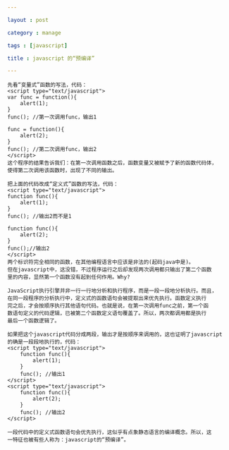 ```yaml
---

layout : post

category : manage

tags : [javascript]

title : javascript 的“预编译”

---
```


	
	先看“变量式”函数的写法，代码：
	<script type="text/javascript">
	var func = function(){
		alert(1);
	}
	func(); //第一次调用func，输出1
	
	func = function(){
		alert(2);
	}
	func(); //第二次调用func，输出2
	</script>
	这个程序的结果告诉我们：在第一次调用函数之后，函数变量又被赋予了新的函数代码体，
	使得第二次调用该函数时，出现了不同的输出。
	
	把上面的代码改成“定义式”函数的写法，代码：
	<script type="text/javascript">
	function func(){
		alert(1);
	}
	func(); //输出2而不是1
	
	function func(){
		alert(2);
	}
	func();//输出2
	</script>
	两个标识符完全相同的函数，在其他编程语言中应该是非法的(起码java中是)。
	但在javascript中，这没错，不过程序运行之后却发现两次调用都只输出了第二个函数
	里的内容，显然第一个函数没有起到任何作用。Why?
	
	JavaScript执行引擎并非一行一行地分析和执行程序，而是一段一段地分析执行。而且，
	在同一段程序的分析执行中，定义式的函数语句会被提取出来优先执行。函数定义执行
	完之后，才会按顺序执行其他语句代码。也就是说，在第一次调用func之前，第一个函
	数语句定义的代码逻辑，已被第二个函数定义语句覆盖了。所以，两次都调用都是执行
	最后一个函数逻辑了。
	
	如果把这个javascript代码分成两段，输出才是按顺序来调用的，这也证明了javascript
	的确是一段段地执行的，代码：
	<script type="text/javascript">
		function func(){
			alert(1);
		}
		func(); //输出1
	</script>
	<script type="text/javascript">
		function func(){
			alert(2);
		}
		func(); //输出2
	</script>
	
	一段代码中的定义式函数语句会优先执行，这似乎有点象静态语言的编译概念。所以，这
	一特征也被有些人称为：javascript的“预编译”。
	